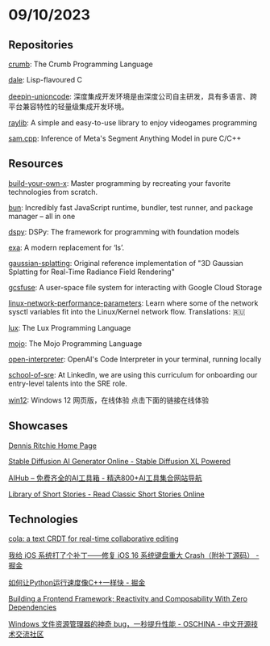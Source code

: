 # 09/10/2023

## Repositories
[crumb](https://github.com/liam-ilan/crumb): The Crumb Programming Language

[dale](https://github.com/tomhrr/dale): Lisp-flavoured C

[deepin-unioncode](https://github.com/linuxdeepin/deepin-unioncode): 深度集成开发环境是由深度公司自主研发，具有多语言、跨平台兼容特性的轻量级集成开发环境。

[raylib](https://github.com/raysan5/raylib): A simple and easy-to-use library to enjoy videogames programming

[sam.cpp](https://github.com/YavorGIvanov/sam.cpp): Inference of Meta's Segment Anything Model in pure C/C++

## Resources
[build-your-own-x](https://github.com/codecrafters-io/build-your-own-x): Master programming by recreating your favorite technologies from scratch.

[bun](https://github.com/oven-sh/bun): Incredibly fast JavaScript runtime, bundler, test runner, and package manager – all in one

[dspy](https://github.com/stanfordnlp/dspy): DSPy: The framework for programming with foundation models

[exa](https://github.com/ogham/exa): A modern replacement for ‘ls’.

[gaussian-splatting](https://github.com/graphdeco-inria/gaussian-splatting): Original reference implementation of "3D Gaussian Splatting for Real-Time Radiance Field Rendering"

[gcsfuse](https://github.com/GoogleCloudPlatform/gcsfuse): A user-space file system for interacting with Google Cloud Storage

[linux-network-performance-parameters](https://github.com/leandromoreira/linux-network-performance-parameters): Learn where some of the network sysctl variables fit into the Linux/Kernel network flow. Translations: 🇷🇺

[lux](https://github.com/LuxLang/lux): The Lux Programming Language

[mojo](https://github.com/modularml/mojo): The Mojo Programming Language

[open-interpreter](https://github.com/KillianLucas/open-interpreter): OpenAI's Code Interpreter in your terminal, running locally

[school-of-sre](https://github.com/linkedin/school-of-sre): At LinkedIn, we are using this curriculum for onboarding our entry-level talents into the SRE role.

[win12](https://github.com/tjy-gitnub/win12): Windows 12 网页版，在线体验 点击下面的链接在线体验

## Showcases
[Dennis Ritchie Home Page](http://cm.bell-labs.co/who/dmr/)

[Stable Diffusion AI Generator Online - Stable Diffusion XL Powered](https://www.stablediffusionai.ai/)

[AIHub – 免费齐全的AI工具箱 - 精选800+AI工具集合网站导航](https://www.aihub.cn/)

[Library of Short Stories - Read Classic Short Stories Online](https://www.libraryofshortstories.com/)

## Technologies
[cola: a text CRDT for real-time collaborative editing](https://nomad.foo/blog/cola)

[我给 iOS 系统打了个补丁——修复 iOS 16 系统键盘重大 Crash（附补丁源码） - 掘金](https://juejin.cn/post/7276260308515045416)

[如何让Python运行速度像C++一样快 - 掘金](https://juejin.cn/post/7220220246505144376)

[Building a Frontend Framework; Reactivity and Composability With Zero Dependencies](https://18alan.space/posts/how-hard-is-it-to-build-a-frontend-framework.html)

[Windows 文件资源管理器的神奇 bug，一秒提升性能 - OSCHINA - 中文开源技术交流社区](https://www.oschina.net/news/257563/windows-explorer-f11-fix)
